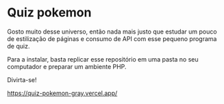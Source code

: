# Quiz pokemon

Gosto muito desse universo, então nada mais justo que estudar um pouco de estilização de páginas e consumo de API com esse pequeno programa de quiz. 

Para a instalar, basta replicar esse repositório em uma pasta no seu computador e preparar um ambiente PHP.

Divirta-se!

https://quiz-pokemon-gray.vercel.app/
